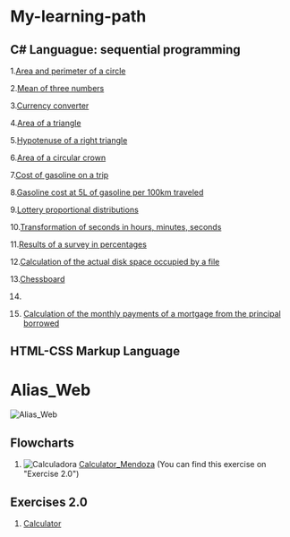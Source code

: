 # My-learning-path

## C# Languague: sequential programming

1.[Area and perimeter of a circle](https://raw.githubusercontent.com/Matias-14/My-learning-path/main/Sequential%20programming/ejercicio_1_Matias.cs)

2.[Mean of three numbers](https://raw.githubusercontent.com/Matias-14/My-learning-path/main/Sequential%20programming/Ejercicio_2_Matias.cs)
  
3.[Currency converter](https://raw.githubusercontent.com/Matias-14/My-learning-path/main/Sequential%20programming/Ejercicio_3_Matias.cs)
  
4.[Area of a triangle](https://raw.githubusercontent.com/Matias-14/My-learning-path/main/Sequential%20programming/Ejercicio_4_Matias.cs)
  
5.[Hypotenuse of a right triangle](https://raw.githubusercontent.com/Matias-14/My-learning-path/main/Sequential%20programming/Ejercicio_5_Matias.cs)
  
6.[Area of a circular crown](https://raw.githubusercontent.com/Matias-14/My-learning-path/main/Sequential%20programming/Ejercicio_6_Matias.cs)

7.[Cost of gasoline on a trip](https://raw.githubusercontent.com/Matias-14/My-learning-path/main/Sequential%20programming/Ejercicio_7_Matias.cs)

8.[Gasoline cost at 5L of gasoline per 100km traveled](https://raw.githubusercontent.com/Matias-14/My-learning-path/main/Sequential%20programming/Ejercicio_8_Matias.cs)

9.[Lottery proportional distributions](https://raw.githubusercontent.com/Matias-14/My-learning-path/main/Sequential%20programming/Ejercicio_9_Matias.cs)
  
10.[Transformation of seconds in hours, minutes, seconds](https://raw.githubusercontent.com/Matias-14/My-learning-path/main/Sequential%20programming/Ejercicio_10_Matias.cs)

11.[Results of a survey in percentages](https://raw.githubusercontent.com/Matias-14/My-learning-path/main/Sequential%20programming/ejercicio_once.cs)

12.[Calculation of the actual disk space occupied by a file](https://raw.githubusercontent.com/Matias-14/My-learning-path/main/Sequential%20programming/ejercicio_doce.cs)

13.[Chessboard](https://raw.githubusercontent.com/Matias-14/My-learning-path/main/Sequential%20programming/ejercicio.trece.cs)

14.

15. [Calculation of the monthly payments of a mortgage from the principal borrowed](https://raw.githubusercontent.com/Matias-14/My-learning-path/main/Sequential%20programming/Ejericio_quince.cs)


## HTML-CSS Markup Language

# Alias_Web
![Alias_Web](https://user-images.githubusercontent.com/123888488/223516447-b3096b36-7b99-45dc-9832-251d13cbfb3a.jpeg)



## Flowcharts

1. ![Calculadora](https://user-images.githubusercontent.com/123888488/223506486-e2e40c12-d6f3-469f-a37a-4906b04da0f1.png)
	[Calculator_Mendoza](https://raw.githubusercontent.com/Matias-14/My-learning-path/main/10/Exercises%202.0/Calculator_Matias.cs) (You can find this exercise on "Exercise 2.0")
	
	
## Exercises 2.0
1. [Calculator](https://raw.githubusercontent.com/Matias-14/My-learning-path/main/10/Exercises%202.0/Calculator_Matias.cs)
	
